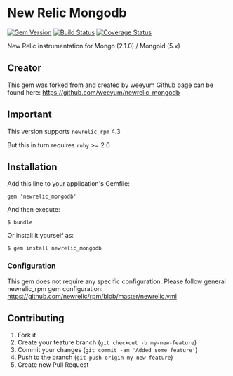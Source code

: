 # New Relic Mongodb
[![Gem Version](https://badge.fury.io/rb/newrelic_mongodb.svg)](https://badge.fury.io/rb/newrelic_mongodb.svg)
[![Build Status](https://travis-ci.org/weeyum/newrelic_mongodb.svg)](https://travis-ci.org/weeyum/newrelic_mongodb)
[![Coverage Status](https://coveralls.io/repos/weeyum/newrelic_mongodb/badge.svg?branch=master&service=github)](https://coveralls.io/github/weeyum/newrelic_mongodb?branch=master)

New Relic instrumentation for Mongo (2.1.0) / Mongoid (5.x)

## Creator

This gem was forked from and created by weeyum
Github page can be found here: https://github.com/weeyum/newrelic_mongodb

## Important

This version supports `newrelic_rpm` 4.3

But this in turn requires `ruby` >= 2.0

## Installation

Add this line to your application's Gemfile:

    gem 'newrelic_mongodb'

And then execute:

    $ bundle

Or install it yourself as:

    $ gem install newrelic_mongodb

### Configuration

This gem does not require any specific configuration. Please follow general newrelic_rpm gem configuration:
https://github.com/newrelic/rpm/blob/master/newrelic.yml

## Contributing

1. Fork it
2. Create your feature branch (`git checkout -b my-new-feature`)
3. Commit your changes (`git commit -am 'Added some feature'`)
4. Push to the branch (`git push origin my-new-feature`)
5. Create new Pull Request
